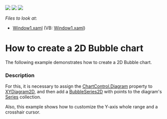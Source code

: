 <!-- default badges list -->
![](https://img.shields.io/endpoint?url=https://codecentral.devexpress.com/api/v1/VersionRange/128568964/14.1.6%2B)
[![](https://img.shields.io/badge/Open_in_DevExpress_Support_Center-FF7200?style=flat-square&logo=DevExpress&logoColor=white)](https://supportcenter.devexpress.com/ticket/details/E1644)
[![](https://img.shields.io/badge/📖_How_to_use_DevExpress_Examples-e9f6fc?style=flat-square)](https://docs.devexpress.com/GeneralInformation/403183)
<!-- default badges end -->
<!-- default file list -->
*Files to look at*:

* [Window1.xaml](./CS/Window1.xaml) (VB: [Window1.xaml](./VB/Window1.xaml))
<!-- default file list end -->
# How to create a 2D Bubble chart


<p>The following example demonstrates how to create a 2D Bubble chart.</p>


<h3>Description</h3>

<p>For this, it is necessary to assign the <a href="https://documentation.devexpress.com/#WPF/DevExpressXpfChartsChartControl_Diagramtopic">ChartControl.Diagram</a>&nbsp;property to <a href="https://documentation.devexpress.com/#WPF/clsDevExpressXpfChartsXYDiagram2Dtopic">XYDiagram2D</a>, and then add&nbsp;a <a href="https://documentation.devexpress.com/#WPF/clsDevExpressXpfChartsBubbleSeries2Dtopic">BubbleSeries2D</a>&nbsp;with points to the diagram's <a href="https://documentation.devexpress.com/#WPF/clsDevExpressXpfChartsSeriestopic">Series</a>&nbsp;collection.</p>
<p>Also, this example shows how to customize the Y-axis whole range and&nbsp;a crosshair cursor.&nbsp;</p>

<br/>


